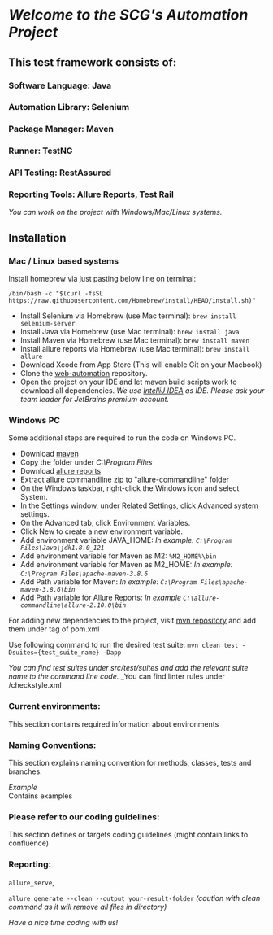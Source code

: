 # *Welcome to the SCG's Automation Project*
## This test framework consists of:
### Software Language: **Java**
### Automation Library: **Selenium**
### Package Manager: **Maven**
### Runner: **TestNG**
### API Testing: **RestAssured**
### Reporting Tools: **Allure Reports**, **Test Rail**

*You can work on the project with Windows/Mac/Linux systems.*
## Installation
### Mac / Linux based systems

Install homebrew via just pasting below line on terminal:

`/bin/bash -c "$(curl -fsSL https://raw.githubusercontent.com/Homebrew/install/HEAD/install.sh)"`

* Install Selenium via Homebrew (use Mac terminal):
  `brew install selenium-server`
* Install Java via Homebrew (use Mac terminal):
  `brew install java`
* Install Maven via Homebrew (use Mac terminal):
  `brew install maven`
* Install allure reports via Homebrew (use Mac terminal):
  `brew install allure`
* Download Xcode from App Store (This will enable Git on your Macbook)
* Clone the  [web-automation](https://github.com/elopage/web-automation) repository.
* Open the project on your IDE and let maven build scripts work to download all dependencies.
  _We use [IntelliJ IDEA](https://www.jetbrains.com/idea) as IDE. Please ask your team leader for JetBrains premium account._

### Windows PC

Some additional steps are required to run the code on Windows PC.

* Download [maven](https://maven.apache.org/download.cgi)
* Copy the folder under *C:\\Program Files*
* Download [allure reports](https://repo.maven.apache.org/maven2/io/qameta/allure/allure-commandline/)
* Extract allure commandline zip to "allure-commandline" folder
* On the Windows taskbar, right-click the Windows icon and select System.
* In the Settings window, under Related Settings, click Advanced system settings.
* On the Advanced tab, click Environment Variables.
* Click New to create a new environment variable.
* Add environment variable JAVA_HOME: *In example: `C:\Program Files\Java\jdk1.8.0_121`*
* Add environment variable for Maven as M2: `%M2_HOME%\bin`
* Add environment variable for Maven as M2_HOME: *In example: `C:\Program Files\apache-maven-3.8.6`*
* Add Path variable for Maven: *In example: `C:\Program Files\apache-maven-3.8.6\bin`*
* Add Path variable for Allure Reports: *In example  `C:\allure-commandline\allure-2.10.0\bin`*

For adding new dependencies to the project, visit [mvn repository](https://mvnrepository.com/) and add them under <Dependencies> tag of pom.xml

Use following command to run the desired test suite:
`mvn clean test -Dsuites={test_suite_name} -Dapp`

_You can find test suites under src/test/suites and add the relevant suite name to the command line code._
_You can find linter rules under /checkstyle.xml

### Current environments:
This section contains required information about environments

### Naming Conventions:

This section explains naming convention for methods, classes, tests and branches.

_Example_  
Contains examples
### Please refer to our coding guidelines:
This section defines or targets coding guidelines (might contain links to confluence)

### Reporting:
`allure_serve`,

`allure generate --clean --output your-result-folder` _(caution with clean command as it will remove all files in directory)_

_Have a nice time coding with us!_